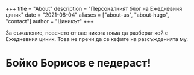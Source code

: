 +++
title = "About"
description = "Персоналният блог на Ежедневния циник"
date = "2021-08-04"
aliases = ["about-us", "about-hugo", "contact"]
author = "Циникът"
+++

За съжаление, повечето от вас никога няма да разберат кой е Ежедневния циник. Това не пречи да се кефите на разсъжденията му.

# Бойко Борисов е педераст!
